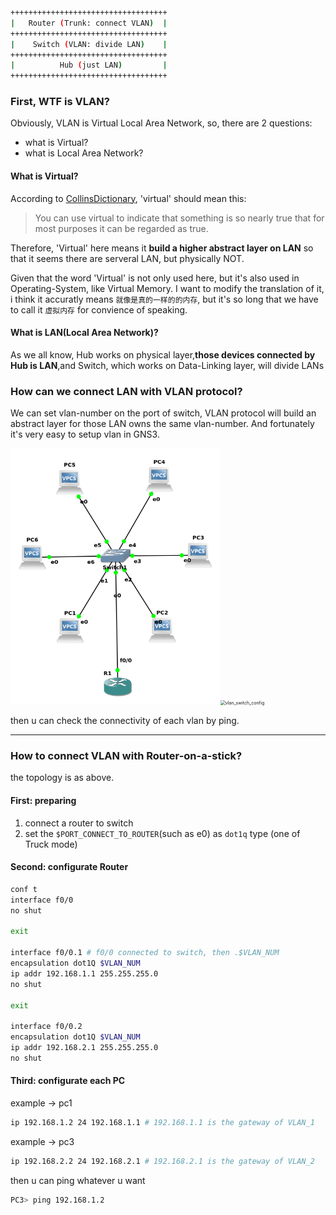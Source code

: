 ```bash
+++++++++++++++++++++++++++++++++++
|   Router (Trunk: connect VLAN)  |
+++++++++++++++++++++++++++++++++++
|    Switch (VLAN: divide LAN)    |
+++++++++++++++++++++++++++++++++++
|          Hub (just LAN)         |
+++++++++++++++++++++++++++++++++++
```

### First, WTF is VLAN?
Obviously, VLAN is Virtual Local Area Network, so, there are 2 questions:
  - what is Virtual?
  - what is Local Area Network?

#### What is Virtual?
According to [CollinsDictionary](https://www.collinsdictionary.com/zh/dictionary/english/virtual), 'virtual' should mean this: 

> You can use virtual to indicate that something is so nearly true that for most purposes it can be regarded as true. 

Therefore, 'Virtual' here means it **build a higher abstract layer on LAN** so that it seems there are serveral LAN, but physically NOT.

Given that the word 'Virtual' is not only used here, but it's also used in Operating-System, like Virtual Memory. I want to modify the translation of it, i think it accuratly means `就像是真的一样的的内存`, but it's so long that we have to call it `虚拟内存` for convience of speaking.

#### What is LAN(Local Area Network)?
As we all know, Hub works on physical layer,**those devices connected by Hub is LAN**,and Switch, which works on Data-Linking layer, will divide LANs

### How can we connect LAN with VLAN protocol?
We can set vlan-number on the port of switch, VLAN protocol will build an abstract layer for those LAN owns the same vlan-number.
And fortunately it's very easy to setup vlan in GNS3.

<img src="./pics/vlan_topo.png" alt="vlan_topo" style="zoom: 67%;" /><img src="/home/hk416/Desktop/network-expe/pics/vlan_switch_config.png" alt="vlan_switch_config" style="zoom:50%;" />

then u can check the connectivity of each vlan by ping.

---

### How to connect VLAN with Router-on-a-stick?
the topology is as above.

#### First: preparing
1. connect a router to switch
2. set the `$PORT_CONNECT_TO_ROUTER`(such as e0) as `dot1q` type (one of Truck mode)

#### Second: configurate Router
```bash
conf t
interface f0/0
no shut

exit

interface f0/0.1 # f0/0 connected to switch, then .$VLAN_NUM
encapsulation dot1Q $VLAN_NUM
ip addr 192.168.1.1 255.255.255.0
no shut

exit

interface f0/0.2
encapsulation dot1Q $VLAN_NUM
ip addr 192.168.2.1 255.255.255.0
no shut
```

#### Third: configurate each PC
example -> pc1
```bash
ip 192.168.1.2 24 192.168.1.1 # 192.168.1.1 is the gateway of VLAN_1
```

example -> pc3
```bash
ip 192.168.2.2 24 192.168.2.1 # 192.168.2.1 is the gateway of VLAN_2
```

then u can ping whatever u want
```bash
PC3> ping 192.168.1.2
```
